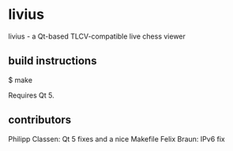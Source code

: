 livius
======

livius - a Qt-based TLCV-compatible live chess viewer

build instructions
------------------

$ make

Requires Qt 5.

contributors
------------
Philipp Classen:
    Qt 5 fixes and a nice Makefile
Felix Braun:
    IPv6 fix
